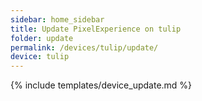 ```yaml
---
sidebar: home_sidebar
title: Update PixelExperience on tulip
folder: update
permalink: /devices/tulip/update/
device: tulip
---
```

{% include templates/device_update.md %}
